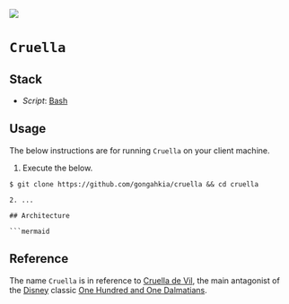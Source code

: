 [![](https://img.shields.io/badge/cruella_1.0.0-passing-green)](https://github.com/gongahkia/cruella/releases/tag/1.0.0)

# `Cruella`

## Stack

* *Script*: [Bash](https://www.gnu.org/software/bash/)

## Usage

The below instructions are for running `Cruella` on your client machine.

1. Execute the below.

```console
$ git clone https://github.com/gongahkia/cruella && cd cruella

2. ...

## Architecture

```mermaid

```

## Reference

The name `Cruella` is in reference to [Cruella de Vil](https://disney.fandom.com/wiki/Cruella_De_Vil), the main antagonist of the [Disney](https://disney.fandom.com/wiki/Walt_Disney_Productions) classic [One Hundred and One Dalmatians](https://disney.fandom.com/wiki/One_Hundred_and_One_Dalmatians).

![]()
